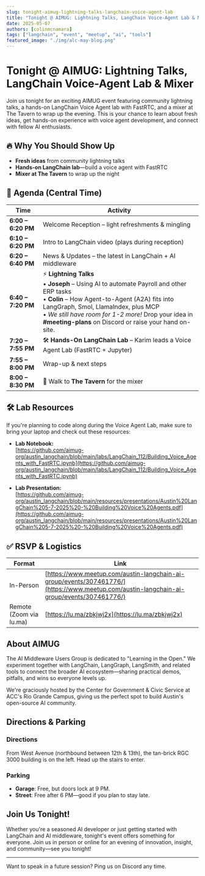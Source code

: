 ```yaml
---
slug: tonight-aimug-lightning-talks-langchain-voice-agent-lab
title: "Tonight @ AIMUG: Lightning Talks, LangChain Voice-Agent Lab & Mixer"
date: 2025-05-07
authors: [colinmcnamara]
tags: ["langchain", "event", "meetup", "ai", "tools"]
featured_image: "./img/alc-may-blog.png"
---
```


# Tonight @ AIMUG: Lightning Talks, LangChain Voice-Agent Lab & Mixer

Join us tonight for an exciting AIMUG event featuring community lightning talks, a hands-on LangChain Voice Agent lab with FastRTC, and a mixer at The Tavern to wrap up the evening. This is your chance to learn about fresh ideas, get hands-on experience with voice agent development, and connect with fellow AI enthusiasts.

<!-- truncate -->

## 🔥 Why You Should Show Up

- **Fresh ideas** from community lightning talks  
- **Hands-on LangChain lab**—build a voice agent with FastRTC  
- **Mixer at The Tavern** to wrap up the night

## 📅 Agenda (Central Time)

| Time | Activity |
|------|----------|
| **6:00 – 6:20 PM** | Welcome Reception – light refreshments & mingling |
| **6:10 – 6:20 PM** | Intro to LangChain video (plays during reception) |
| **6:20 – 6:40 PM** | News & Updates – the latest in LangChain + AI middleware |
| **6:40 – 7:20 PM** | ⚡ **Lightning Talks** <br /> • **Joseph** – Using AI to automate Payroll and other ERP tasks <br /> • **Colin** – How Agent-to-Agent (A2A) fits into LangGraph, Smol, LlamaIndex, plus MCP <br /> • *We still have room for 1-2 more!* Drop your idea in **#meeting-plans** on Discord or raise your hand on-site. |
| **7:20 – 7:55 PM** | 🛠️ **Hands-On LangChain Lab** – Karim leads a Voice Agent Lab (FastRTC + Jupyter) |
| **7:55 – 8:00 PM** | Wrap-up & next steps |
| **8:00 – 8:30 PM** | 🚶 Walk to **The Tavern** for the mixer |

## 🛠️ Lab Resources

If you're planning to code along during the Voice Agent Lab, make sure to bring your laptop and check out these resources:

- **Lab Notebook:**  
  [https://github.com/aimug-org/austin_langchain/blob/main/labs/LangChain_112/Building_Voice_Agents_with_FastRTC.ipynb](https://github.com/aimug-org/austin_langchain/blob/main/labs/LangChain_112/Building_Voice_Agents_with_FastRTC.ipynb)

- **Lab Presentation:**  
  [https://github.com/aimug-org/austin_langchain/blob/main/resources/presentations/Austin%20LangChain%205-7-2025%20-%20Building%20Voice%20Agents.pdf](https://github.com/aimug-org/austin_langchain/blob/main/resources/presentations/Austin%20LangChain%205-7-2025%20-%20Building%20Voice%20Agents.pdf)

## ✅ RSVP & Logistics

| Format | Link |
|--------|------|
| In-Person | [https://www.meetup.com/austin-langchain-ai-group/events/307461776/](https://www.meetup.com/austin-langchain-ai-group/events/307461776/) |
| Remote (Zoom via lu.ma) | [https://lu.ma/zbkjwj2x](https://lu.ma/zbkjwj2x) |

## About AIMUG

The AI Middleware Users Group is dedicated to "Learning in the Open." We experiment together with LangChain, LangGraph, LangSmith, and related tools to connect the broader AI ecosystem—sharing practical demos, pitfalls, and wins so everyone levels up.

We're graciously hosted by the Center for Government & Civic Service at ACC's Rio Grande Campus, giving us the perfect spot to build Austin's open-source AI community.

## Directions & Parking

### Directions
From West Avenue (northbound between 12th & 13th), the tan-brick RGC 3000 building is on the left. Head up the stairs to enter.

### Parking
- **Garage**: Free, but doors lock at 9 PM.
- **Street**: Free after 6 PM—good if you plan to stay late.

## Join Us Tonight!

Whether you're a seasoned AI developer or just getting started with LangChain and AI middleware, tonight's event offers something for everyone. Join us in person or online for an evening of innovation, insight, and community—see you tonight!

---
Want to speak in a future session? Ping us on Discord any time.
